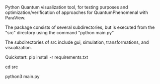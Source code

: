 Python Quantum visualization tool, for testing purposes and optimization/verification of approaches for QuantumPhenomenal with ParaView.

The package consists of several subdirectories, but is executed from the "src" directory using the command "python main.py"

The subdirectories of src include gui, simulation, transformations, and visualization.

Quickstart:
pip install -r requirements.txt

cd src

python3 main.py
